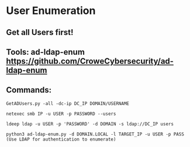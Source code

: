# User Enumeration

## Get all Users first!

## Tools: ad-ldap-enum https://github.com/CroweCybersecurity/ad-ldap-enum

## Commands:

    GetADUsers.py -all -dc-ip DC_IP DOMAIN/USERNAME

    netexec smb IP -u USER -p PASSWORD --users

    ldeep ldap -u USER -p 'PASSWORD' -d DOMAIN -s ldap://DC_IP users

    python3 ad-ldap-enum.py -d DOMAIN.LOCAL -l TARGET_IP -u USER -p PASS (Use LDAP for authentication to enumerate)
